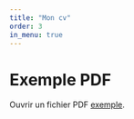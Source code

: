 ```yaml
---
title: "Mon cv"
order: 3
in_menu: true
---
```

<html>
  <head>
    <title>Titre du document</title>
  </head>
  <body>
    <h1>Exemple PDF</h1>
    <p>Ouvrir un fichier PDF
      <a href="/">exemple</a>.
    </p>
  </body>
</html> 